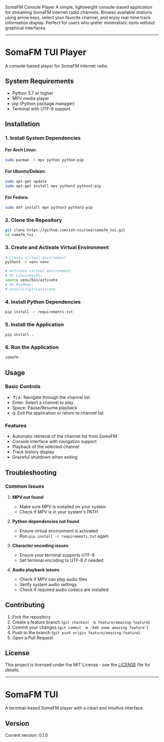 SomaFM Console Player A simple, lightweight console-based application for streaming SomaFM internet radio channels. Browse available stations using arrow keys, select your favorite channel, and enjoy real-time track information display. Perfect for users who prefer minimalistic tools without graphical interfaces.

---
# SomaFM TUI Player

A console-based player for SomaFM internet radio.

## System Requirements

- Python 3.7 or higher
- MPV media player
- pip (Python package manager)
- Terminal with UTF-8 support

## Installation

### 1. Install System Dependencies

#### For Arch Linux:
```bash
sudo pacman -S mpv python python-pip
```

#### For Ubuntu/Debian:
```bash
sudo apt-get update
sudo apt-get install mpv python3 python3-pip
```

#### For Fedora:
```bash
sudo dnf install mpv python3 python3-pip
```

### 2. Clone the Repository
```bash
git clone https://github.com/zsh-ncursed/somafm_tui.git
cd somafm_tui
```

### 3. Create and Activate Virtual Environment
```bash
# Create virtual environment
python3 -m venv venv

# Activate virtual environment
# On Linux/macOS:
source venv/bin/activate
# On Windows:
# venv\Scripts\activate
```

### 4. Install Python Dependencies
```bash
pip install -r requirements.txt
```

### 5. Install the Application
```bash
pip install .
```

### 6. Run the Application
```bash
somafm
```

## Usage

### Basic Controls
- ↑/↓: Navigate through the channel list
- Enter: Select a channel to play
- Space: Pause/Resume playback
- q: Exit the application or return to channel list

### Features
- Automatic retrieval of the channel list from SomaFM
- Console interface with navigation support
- Playback of the selected channel
- Track history display
- Graceful shutdown when exiting

## Troubleshooting

### Common Issues

1. **MPV not found**
   - Make sure MPV is installed on your system
   - Check if MPV is in your system's PATH

2. **Python dependencies not found**
   - Ensure virtual environment is activated
   - Run `pip install -r requirements.txt` again

3. **Character encoding issues**
   - Ensure your terminal supports UTF-8
   - Set terminal encoding to UTF-8 if needed

4. **Audio playback issues**
   - Check if MPV can play audio files
   - Verify system audio settings
   - Check if required audio codecs are installed

## Contributing

1. Fork the repository
2. Create a feature branch (`git checkout -b feature/amazing-feature`)
3. Commit your changes (`git commit -m 'Add some amazing feature'`)
4. Push to the branch (`git push origin feature/amazing-feature`)
5. Open a Pull Request

## License

This project is licensed under the MIT License - see the [LICENSE](LICENSE) file for details.

--- 

# SomaFM TUI

A terminal-based SomaFM player with a clean and intuitive interface.

## Version
Current version: 0.1.0
